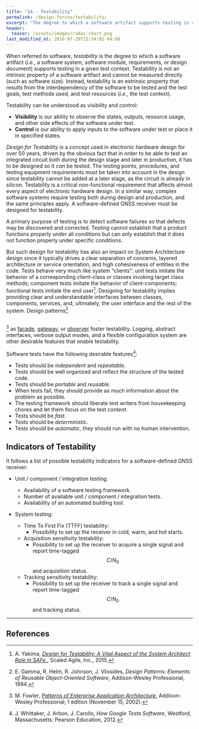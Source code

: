 ```yaml
---
title: "14.- Testability"
permalink: /design-forces/testability/
excerpt: "The degree to which a software artifact supports testing in a given test context."
header:
  teaser: /assets/images/radar-chart.png
last_modified_at: 2016-07-29T15:54:02-04:00
---
```


When referred to software, _testability_ is the degree to which a software artifact (_i.e._, a software system, software module, requirements, or design document) supports testing in a given test context. Testability is not an intrinsic property of a software artifact and cannot be measured directly (such as software size). Instead, testability is an extrinsic property that results from the interdependency of the software to be tested and the test goals, test methods used, and test resources (_i.e._, the test context).

Testability can be understood as visibility and control:

 * **Visibility** is our ability to observe the states, outputs, resource usage, and other side effects of the software under test.
 * **Control** is our ability to apply inputs to the software under test or place it in specified states.


_Design for Testability_ is a concept used in electronic hardware design for over 50 years, driven by the obvious fact that in order to be able to test an integrated circuit both during the design stage and later in production, it has to be designed so it _can_ be tested. The testing points, procedures, and testing equipment requirements must be taken into account in the design since testability cannot be added at a later stage, as the circuit is already in silicon. Testability is a critical non-functional requirement that affects almost every aspect of electronic hardware design. In a similar way, complex software systems require testing both during design and production, and the same principles apply. A software-defined GNSS receiver must be designed for testability.

A primary purpose of testing is to detect software failures so that defects may be discovered and corrected. Testing cannot establish that a product functions properly under all conditions but can only establish that it does not function properly under specific conditions.

But such design for testability has also an impact on System Architecture design since it typically drives a clear separation of concerns, layered architecture or service orientation, and high cohesiveness of entities in the code. Tests behave very much like system "clients": unit tests imitate the behavior of a corresponding client-class or classes invoking target class methods; component tests imitate the behavior of client-components; functional tests imitate the end user[^Yakima]. Designing for testability implies providing clear and understandable interfaces between classes, components, services, and, ultimately, the user interface and the rest of the system. Design patterns[^GoF94]$$ ^{,} $$[^Fowler02] as [fa&ccedil;ade](https://en.wikipedia.org/wiki/Facade_pattern), [gateway](https://martinfowler.com/eaaCatalog/gateway.html), or [observer](https://en.wikipedia.org/wiki/Observer_pattern) foster testability. Logging, abstract interfaces, verbose output modes, and a flexible configuration system are other desirable features that enable testability.

Software tests have the following desirable features[^Whittaker12]:

* Tests should be _independent_ and _repeatable_.
* Tests should be well organized and reflect the structure of the tested code.
* Tests should be _portable_ and _reusable_.
* When tests fail, they should provide as much information about the problem as possible.
* The testing framework should liberate test writers from housekeeping chores and let them focus on the test _content_.
* Tests should be _fast_.
* Tests should be _deterministic_.
* Tests should be _automatic_, they should run with no human intervention.


## Indicators of Testability

It follows a list of possible testability indicators for a software-defined GNSS receiver:

* Unit / component / integration testing:
  - Availability of a software testing framework.
  - Number of available unit / component / integration tests.
  - Availability of an automated building tool.

* System testing:
  - Time To First Fix (TTFF) testability:
    * Possibility to set up the receiver in cold, warm, and hot starts.
  - Acquisition sensitivity testability:
    * Possibility to set up the receiver to acquire a single signal and report time-tagged $$ C/N_0 $$ and acquisition status.
  - Tracking sensitivity testability:
    * Possibility to set up the receiver to track a single signal and report time-tagged $$ C/N_0 $$ and tracking status.


-----

## References

[^Yakima]: A. Yakima, [_Design for Testability: A Vital Aspect of the System Architect Role in SAFe._](https://www.scaledagileframework.com/design-for-testability-a-vital-aspect-of-the-%20system-architect-role-in-safe//), Scaled Agile, Inc., 2015.

[^Whittaker12]: J. Whittaker, J. Arbon, J. Carollo, _How Google Tests Software_, Westford, Massachusetts: Pearson Education, 2012.

[^GoF94]: E. Gamma, R. Helm, R. Johnson, J. Vlissides, _Design Patterns: Elements of Reusable Object-Oriented Software_, Addison-Wesley Professional, 1994.

[^Fowler02]: M. Fowler, [_Patterns of Enterprise Application Architecture_](https://martinfowler.com/books/eaa.html), Addison-Wesley Professional; 1 edition (November 15, 2002).
